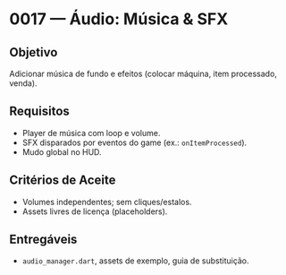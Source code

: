 # 0017 — Áudio: Música & SFX

## Objetivo
Adicionar música de fundo e efeitos (colocar máquina, item processado, venda).

## Requisitos
- Player de música com loop e volume.
- SFX disparados por eventos do game (ex.: `onItemProcessed`).
- Mudo global no HUD.

## Critérios de Aceite
- Volumes independentes; sem cliques/estalos.
- Assets livres de licença (placeholders).

## Entregáveis
- `audio_manager.dart`, assets de exemplo, guia de substituição.
